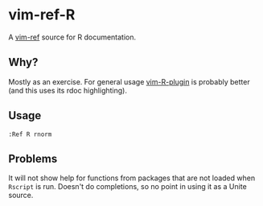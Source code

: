# vim-ref-R
A [vim-ref](https://github.com/thinca/vim-ref) source for R documentation.

## Why?
Mostly as an exercise.
For general usage [vim-R-plugin](https://github.com/jcfaria/Vim-R-plugin) is probably better (and this uses its rdoc highlighting).

## Usage

```vim
:Ref R rnorm
```

## Problems
It will not show help for functions from packages that are not loaded when `Rscript` is run.
Doesn't do completions, so no point in using it as a Unite source.

